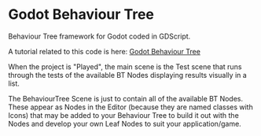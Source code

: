 # Godot Behaviour Tree
Behaviour Tree framework for Godot coded in GDScript.

A tutorial related to this code is here: [Godot Behaviour Tree](https://gdscript.com/godot-behaviour-tree)

When the project is "Played", the main scene is the Test scene that runs through the tests of the available BT Nodes displaying results visually in a list.

The BehaviourTree Scene is just to contain all of the available BT Nodes. These appear as Nodes in the Editor (because they are named classes with Icons) that may be added to your Behaviour Tree to build it out with the Nodes and develop your own Leaf Nodes to suit your application/game.
